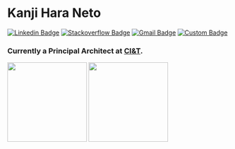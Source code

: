 # Kanji Hara Neto
[![Linkedin Badge](https://img.shields.io/badge/-kanjihara-blue?style=flat-square&logo=Linkedin&logoColor=white&link=https://www.linkedin.com/in/kanjihara/)](https://www.linkedin.com/in/kanjihara/)
[![Stackoverflow Badge](https://img.shields.io/badge/-stackoverflow-EF8236?style=flat-square&logo=Stackoverflow&logoColor=white&link=https://stackoverflow.com/users/5705066/hkanjih)](https://stackoverflow.com/users/5705066/hkanjih)
[![Gmail Badge](https://img.shields.io/badge/-hkanjih@gmail.com-c14438?style=flat-square&logo=Gmail&logoColor=white&link=mailto:hkanjih@gmail.com)](mailto:hkanjih@gmail.com)
[![Custom Badge](https://img.shields.io/badge/CI%26T-kanjih@ciandt.com-22bfc7?style=flat-square&labelColor=f31143&link=mailto:kanjih@ciandt.com)](mailto:kanjih@ciandt.com)
<!--
![Custom badge](https://img.shields.io/endpoint?label=CI%26T&style=flat-square)
[![Codewars Badge](https://www.codewars.com/users/TsutomuObara/badges/micro)](https://www.codewars.com/users/TsutomuObara/badges/micro)
-->

### Currently a Principal Architect at [CI&T](ciandt.com).

<div>
<img height="180em" src="https://github-readme-stats.vercel.app/api/top-langs/?username=kanjih-ciandt&layout=compact&langs_count=7&theme=cobalt"/>
<img height="180em" src="https://github-readme-stats.vercel.app/api?username=kanjih-ciandt&show_icons=true&theme=cobalt&include_all_commits=true&count_private=true"/>
</div>
  
<!--
**kanjih-ciandt/kanjih-ciandt** is a ✨ _special_ ✨ repository because its `README.md` (this file) appears on your GitHub profile.

Here are some ideas to get you started:

- 🔭 I’m currently working on ...
- 🌱 I’m currently learning ...
- 👯 I’m looking to collaborate on ...
- 🤔 I’m looking for help with ...
- 💬 Ask me about ...
- 📫 How to reach me: ...
- 😄 Pronouns: ...
- ⚡ Fun fact: ...
-->
